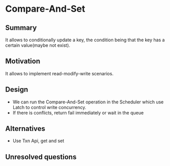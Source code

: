# Compare-And-Set

## Summary

It allows to conditionally update a key, the condition being that the key has a certain value(maybe not exist).

## Motivation

It allows to implement read-modify-write scenarios.

## Design

- We can run the Compare-And-Set operation in the Scheduler which use Latch to control write concurrency.
- If there is conflicts, return fail immediately or wait in the queue

## Alternatives

- Use Txn Api, get and set

## Unresolved questions
